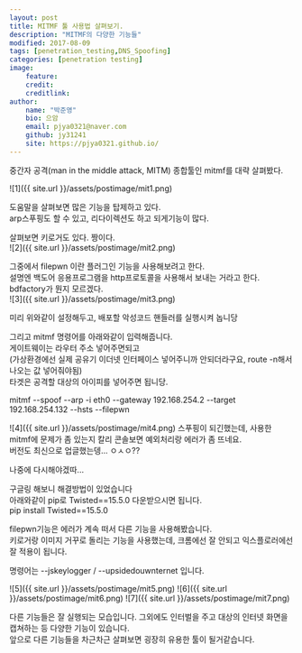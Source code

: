 ```yaml
---
layout: post
title: MITMF 툴 사용법 살펴보기.
description: "MITMF의 다양한 기능들"
modified: 2017-08-09
tags: [penetration_testing,DNS_Spoofing]
categories: [penetration testing]
image:
    feature:
    credit:
    creditlink:
author:
    name: "박준영"
    bio: 으암
    email: pjya0321@naver.com
    github: jy31241
    site: https://pjya0321.github.io/
---
```

중간자 공격(man in the middle attack, MITM) 종합툴인 mitmf를 대략 살펴봤다.  

![1]({{ site.url }}/assets/postimage/mit1.png)

도움말을 살펴보면 많은 기능을 탑제하고 있다.  
arp스푸핑도 할 수 있고, 리다이렉션도 하고 되게기능이 많다.  

살펴보면 키로거도 있다. 짱이다.  
![2]({{ site.url }}/assets/postimage/mit2.png)

그중에서 filepwn 이란 플러그인 기능을 사용해보려고 한다.  
설명엔 백도어 응용프로그램을 http프로토콜을 사용해서 보내는 거라고 한다.     bdfactory가 뭔지 모르겠다.  
![3]({{ site.url }}/assets/postimage/mit3.png)

미리 위와같이 설정해두고, 배포할 악성코드 핸들러를 실행시켜 놉니당  

그리고 mitmf 명령어를 아래와같이 입력해줍니다.  
게이트웨이는 라우터 주소 넣어주면되고  
(가상환경에선 실제 공유기 이더넷 인터페이스 넣어주니까 안되더라구요,  route -n해서 나오는 값 넣어줘야됨)  
타겟은 공격할 대상의 아이피를 넣어주면 됩니당.  

mitmf --spoof --arp -i eth0 --gateway 192.168.254.2 --target 192.168.254.132 --hsts --filepwn

![4]({{ site.url }}/assets/postimage/mit4.png)
스푸핑이 되긴했는데, 사용한 mitmf에 문제가 좀 있는지 칼리 콘솔보면 예외처리랑 에러가 좀 뜨네요.  
버전도 최신으로 업글했는뎅... ㅇㅅㅇ??  

나중에 다시해야겠따...  

구글링 해보니 해결방법이 있었습니다  
아래와같이 pip로 Twisted==15.5.0 다운받으시면 됩니다.  
pip install Twisted==15.5.0  

filepwn기능은 에러가 계속 떠서 다른 기능을 사용해봤습니다.  
키로거랑 이미지 거꾸로 돌리는 기능을 사용했는데, 크롬에선 잘 안되고 익스플로러에선 잘 적용이 됩니다.  

명령어는 --jskeylogger / --upsidedouwnternet 입니다.  

![5]({{ site.url }}/assets/postimage/mit5.png)
![6]({{ site.url }}/assets/postimage/mit6.png)
![7]({{ site.url }}/assets/postimage/mit7.png)

다른 기능들은 잘 실행되는 모습입니다. 그외에도 인터벌을 주고 대상의 인터넷 화면을 캡쳐하는 등 다양한 기능이 있습니다.  
앞으로 다른 기능들을 차근차근 살펴보면 굉장히 유용한 툴이 될거같습니다.  

